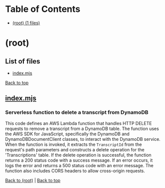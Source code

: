 # Table of Contents

- [(root) (1 files)](#root)
# (root)

## List of files

- [index.mjs](#indexmjs)

[Back to top](#table-of-contents)

## [index.mjs](index.mjs)

### Serverless function to delete a transcript from DynamoDB

This code defines an AWS Lambda function that handles HTTP DELETE requests to remove a transcript from a DynamoDB table. The function uses the AWS SDK for JavaScript, specifically the DynamoDB and DynamoDBDocumentClient classes, to interact with the DynamoDB service. When the function is invoked, it extracts the `TranscriptId` from the request's path parameters and constructs a delete operation for the 'Transcriptions' table. If the delete operation is successful, the function returns a 200 status code with a success message. If an error occurs, it logs the error and returns a 500 status code with an error message. The function also includes CORS headers to allow cross-origin requests.

[Back to (root)](#root) | [Back to top](#table-of-contents)

